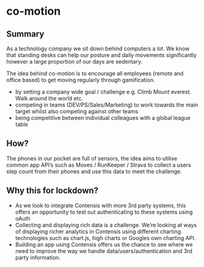 # co-motion

## Summary
As a technology company we sit down behind computers a lot. We know that standing desks can help our posture and daily movements significantly however a large proportion of our days are sedentary.

The idea behind co-motion is to encourage all employees (remote and office based) to get moving regularly through gamification. 

- by setting a company wide goal / challenge e.g. Climb Mount everest. Walk around the world etc.
- competing in teams (DEV/PS/Sales/Marketing) to work towards the main target whilst also competing against other teams
- being competitive between individual colleagues with a global league table

## How?
The phones in our pocket are full of sensors, the idea aims to utilise common app API’s such as Moves / RunKeeper / Strava to collect a users step count from their phones and use this data to meet the challenge.

## Why this for lockdown?
- As we look to integrate Contensis with more 3rd party systems, this offers an opportunity to test out authenticating to these systems using oAuth  
- Collecting and displaying rich data is a challenge. We’re looking at ways of displaying richer analytics in Contensis using different charting technologies such as chart.js, high charts or Googles own charting API.
- Building an app using Contensis offers us the chance to see where we need to improve the way we handle data/users/authentication and 3rd party information.
